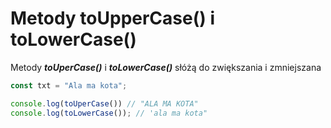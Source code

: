 # Metody toUpperCase() i toLowerCase()

Metody ***toUperCase()*** i ***toLowerCase()*** słóżą do zwiększania i zmniejszana 

```js
const txt = "Ala ma kota";

console.log(toUperCase()) // "ALA MA KOTA"
console.log(toLowerCase()); // 'ala ma kota"
```
